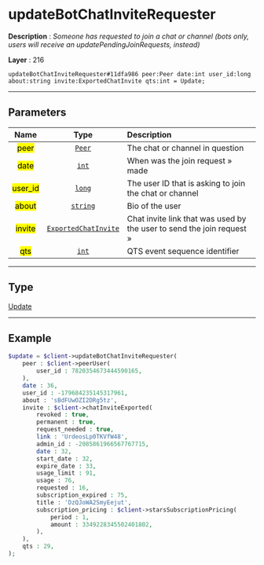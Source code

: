 # updateBotChatInviteRequester

**Description** : *Someone has requested to join a chat or channel \(bots only, users will receive an updatePendingJoinRequests, instead\)*

**Layer** : 216

```tl
updateBotChatInviteRequester#11dfa986 peer:Peer date:int user_id:long about:string invite:ExportedChatInvite qts:int = Update;
```

---

## Parameters

| Name | Type | Description |
| :---: | :---: | :--- |
| <mark>peer</mark> | [`Peer`](type/Peer) | The chat or channel in question |
| <mark>date</mark> | [`int`](type/int) | When was the join request » made |
| <mark>user_id</mark> | [`long`](type/long) | The user ID that is asking to join the chat or channel |
| <mark>about</mark> | [`string`](type/string) | Bio of the user |
| <mark>invite</mark> | [`ExportedChatInvite`](type/ExportedChatInvite) | Chat invite link that was used by the user to send the join request » |
| <mark>qts</mark> | [`int`](type/int) | QTS event sequence identifier |

---

## Type

[Update](type/Update)

---

## Example

```php
$update = $client->updateBotChatInviteRequester(
	peer : $client->peerUser(
		user_id : 7820354673444590165,
	),
	date : 36,
	user_id : -179684235145317961,
	about : 'sBdFUwOZI2DRg5tz',
	invite : $client->chatInviteExported(
		revoked : true,
		permanent : true,
		request_needed : true,
		link : 'UrdeosLp0TKVfW48',
		admin_id : -2085861966567767715,
		date : 32,
		start_date : 32,
		expire_date : 33,
		usage_limit : 91,
		usage : 76,
		requested : 16,
		subscription_expired : 75,
		title : 'DzQJoWA2SmyEejut',
		subscription_pricing : $client->starsSubscriptionPricing(
			period : 1,
			amount : 3349228345502401802,
		),
	),
	qts : 29,
);
```